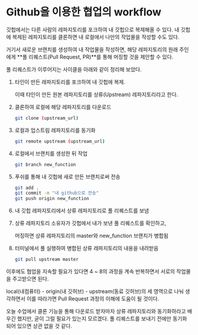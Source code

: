 # Github을 이용한 협업의 workflow

깃헙에서는 다른 사람의 레파지토리를 포크하여 내 깃헙으로 복제해올 수 있다. 내 깃헙에 복제된 레파지토리를 클론하면 내 로컬에서 나만의 작업물을 작성할 수도 있다. 

거기서 새로운 브랜치를 생성하여 내 작업물을 작성하면, 해당 레파지토리의 원래 주인에게  **풀 리퀘스트(Pull Request, PR)**를 통해 머징할 것을 제안할 수 있다.

풀 리퀘스트가 이루어지는 사이클을 아래와 같이 정리해 보았다. 

1. 타인이 만든 레파지토리를 포크하여 내 깃헙에 복제. 

   이때 타인이 만든 원본 레파지토리를 상류(Upstream) 레파지토리라고 한다.

2. 클론하여 로컬에 해당 레파지토리를 다운로드

   ```bash
   git clone (upstream_url)

3. 로컬과 업스트림 레파지토리를 동기화

   ```bash
   git remote upstream (upstream_url)

4. 로컬에서 브랜치를 생성한 뒤 작업

   ```bash
   git branch new_function

5. 푸쉬를 통해 내 깃헙에 새로 만든 브랜치로써 전송

   ``` bash
   git add .
   git commit -m "내 github으로 전송"
   git push origin new_function
   ```

6. 내 깃헙 레파지토리에서 상류 레파지토리로 풀 리퀘스트를 보냄

7. 상류 레파지토리 소유자가 깃헙에서 내가 보낸 풀 리퀘스트를 확인하고,

   머징하면 상류 레파지토리의 master와 new_function 브랜치가 병합됨

8. 터미널에서 풀 실행하여 병합된 상류 레파지토리의 내용을 내려받음

   ```bash
   git pull upstream master
   ```



이후에도 협업을 지속할 필요가 있다면 4 ~ 8의 과정을 계속 반복하면서 서로의 작업물을 주고받으면 된다. 

local(내컴퓨터) - origin(내 깃허브) - upstream(동료 깃허브)의 세 영역으로 나눠 생각하면서 이를 따라가면 Pull Request 과정의 이해에 도움이 될 것이다.

오늘 수업에서 클론 기능을 통해 다운로드 받자마자 상류 레파지토리와 동기화하라고 배우긴 했지만, 굳이 그럴 필요가 있는지 모르겠다. 풀 리퀘스트를 보내기 전에만 동기화 되어 있으면 상관 없을 것 같다.